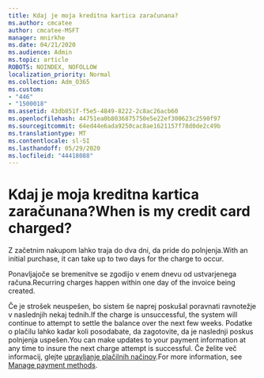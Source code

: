 ```yaml
---
title: Kdaj je moja kreditna kartica zaračunana?
ms.author: cmcatee
author: cmcatee-MSFT
manager: mnirkhe
ms.date: 04/21/2020
ms.audience: Admin
ms.topic: article
ROBOTS: NOINDEX, NOFOLLOW
localization_priority: Normal
ms.collection: Adm_O365
ms.custom:
- "446"
- "1500018"
ms.assetid: 43db851f-f5e5-4849-8222-2c8ac26acb60
ms.openlocfilehash: 44751ea0b8036875750e5e22ef300623c2590f97
ms.sourcegitcommit: 64ed44e6ada9250cac8ae1621157f78d0de2c49b
ms.translationtype: MT
ms.contentlocale: sl-SI
ms.lasthandoff: 05/29/2020
ms.locfileid: "44418088"
---
```

# <a name="when-is-my-credit-card-charged"></a><span data-ttu-id="9b881-102">Kdaj je moja kreditna kartica zaračunana?</span><span class="sxs-lookup"><span data-stu-id="9b881-102">When is my credit card charged?</span></span>

<span data-ttu-id="9b881-103">Z začetnim nakupom lahko traja do dva dni, da pride do polnjenja.</span><span class="sxs-lookup"><span data-stu-id="9b881-103">With an initial purchase, it can take up to two days for the charge to occur.</span></span>
  
<span data-ttu-id="9b881-104">Ponavljajoče se bremenitve se zgodijo v enem dnevu od ustvarjenega računa.</span><span class="sxs-lookup"><span data-stu-id="9b881-104">Recurring charges happen within one day of the invoice being created.</span></span>
  
<span data-ttu-id="9b881-105">Če je strošek neuspešen, bo sistem še naprej poskušal poravnati ravnotežje v naslednjih nekaj tednih.</span><span class="sxs-lookup"><span data-stu-id="9b881-105">If the charge is unsuccessful, the system will continue to attempt to settle the balance over the next few weeks.</span></span> <span data-ttu-id="9b881-106">Podatke o plačilu lahko kadar koli posodabate, da zagotovite, da je naslednji poskus polnjenja uspešen.</span><span class="sxs-lookup"><span data-stu-id="9b881-106">You can make updates to your payment information at any time to insure the next charge attempt is successful.</span></span> <span data-ttu-id="9b881-107">Če želite več informacij, glejte [upravljanje plačilnih načinov](https://docs.microsoft.com/microsoft-365/commerce/billing-and-payments/manage-payment-methods).</span><span class="sxs-lookup"><span data-stu-id="9b881-107">For more information, see [Manage payment methods](https://docs.microsoft.com/microsoft-365/commerce/billing-and-payments/manage-payment-methods).</span></span>